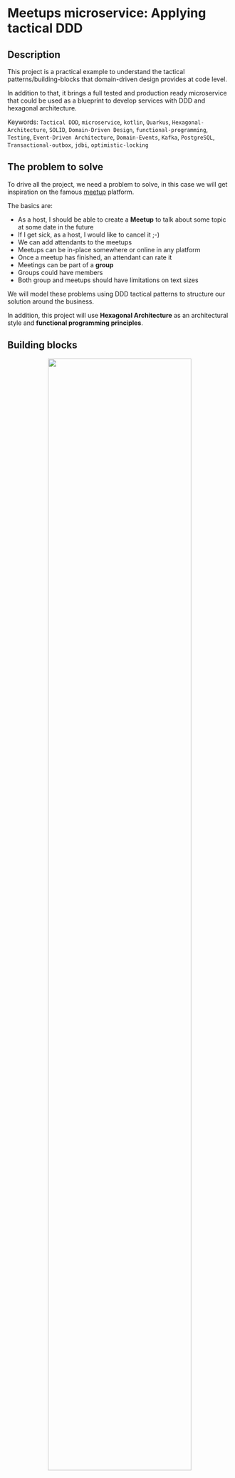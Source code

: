 # Meetups microservice: Applying tactical DDD 

## Description

This project is a practical example to understand the tactical patterns/building-blocks that domain-driven design provides 
at code level.

In addition to that, it brings a full tested and production ready microservice that could be used as a blueprint to develop
services with DDD and hexagonal architecture.

Keywords: `Tactical DDD`, `microservice`, `kotlin`, `Quarkus`, `Hexagonal-Architecture`, `SOLID`, `Domain-Driven Design`, `functional-programming`,
`Testing`, `Event-Driven Architecture`, `Domain-Events`, `Kafka`, `PostgreSQL`, `Transactional-outbox`, `jdbi`, `optimistic-locking`

## The problem to solve

To drive all the project, we need a problem to solve, in this case we will get inspiration on the famous [meetup](https://www.meetup.com/) platform.

The basics are:
- As a host, I should be able to create a **Meetup** to talk about some topic at some date in the future
- If I get sick, as a host, I would like to cancel it ;-)
- We can add attendants to the meetups
- Meetups can be in-place somewhere or online in any platform
- Once a meetup has finished, an attendant can rate it
- Meetings can be part of a **group**
- Groups could have members
- Both group and meetups should have limitations on text sizes

We will model these problems using DDD tactical patterns to structure our solution around the business.

In addition, this project will use **Hexagonal Architecture** as an architectural style and **functional programming principles**.

## Building blocks

<p align="center">
  <img width="80%" src="./img/tactical-ddd-patterns.png">
</p>

- [**Aggregates**](https://martinfowler.com/bliki/DDD_Aggregate.html) are a cluster of objects that acts as a single unit, each aggregate has: 
  - Root: single entity that follow some rules such as:
    - All business operations should go through it
    - As the name suggest, is in the root of the objects tree, therefore it should control the access to its child
    - Keeps everything inside in a consistent state ensuring the integrity of their invariants
    - Is the basic element of data storage, either you load or save it as a whole 
  - Boundary: that defines what is inside and:
    - Has a global identity, the root, and any entity inside has a local identity
    - Nothing outside the aggregate boundary can hold a reference to anything inside, except for the aggregate root
    - Objects inside the boundary could hold references to other aggregates, preferable weak references (ids)
    
- **Entities** are objects defined is defined by their identity, independently of the value of their properties. Usually,
    their state could change during their lifecycle. For example, a Person, it could be identified by their doc id, but they 
    will change during their life in many ways.
- [**Value Objects**](https://martinfowler.com/bliki/ValueObject.html) are immutable types and their equality is defined 
    by all their properties together. Examples of VO could be a Currency, Address or UserId.
    A subset of Values objects are called:
  - Tiny types: A very lightweight value object with only one value, wrapping a primitive type.
- A **Factory** encapsulates: 
  - Creation: the creation of an aggregate, ensuring the integrity of it.
  - Reconstitution: At some point, most of the objects got stored somewhere, factories should be the point to reassemble 
    it when the object is retrieved.
    
  _Note:_ A factory could be just a constructor, a function or a separate object when the creation is complex.
- **Commands** are requests for changes in an aggregate, they could be just methods in the root or objects themselves. 
- **Domain events** are triggered when an aggregate changes and is important from business perspective, they are the way to notify other aggregates or systems about changes.
- **Repositories** are abstractions that allow us to load and store our aggregates without knowing about datasource impl details under the hood.

**_Important:_** All these patterns talk business domain, they should be decoupled from the external world and shouldn't be polluted with 
infrastructure concerns such as persistence libraries, dtos from outside the domain, http concerns, messaging platforms and so on.

### The Meetup model

Usually microservices are around one aggregate, but in this case the MS is going to handle two, potentially the service 
could be split up if necessary: 

<p align="center">
  <img width="70%" src="./img/meetup.png">
</p>

<p align="center">
  <img width="70%" src="./img/group.png">
</p>

> Wait ... where are commands, domain events and repositories? Or even more, what about other external dependencies like 
> other services, queues, streams, logs or metrics? where are they fitting?

We have an amazing and clean domain, easy, right? But a real world application needs to be operative, it means that we 
would need to:

- Expose entry-points to communicate with our domain, such as http, streams or grpc
- Store our aggregates in a datastore
- Call other services that we can depend on
- Perform other side effects like write logs, send metrics or publish events

That's when **we need an architectural style** to support these different concerns in a structured way and decouple our 
domain operations, right? take a look on the next section.

## Hexagonal architecture

[Hexagonal architecture](https://github.com/albertllousas/implementing-hexagonal-architecture) is an architectural style that fits perfectly for domain isolation, hence, for DDD projects. 

Here an example of how a simple business use-case looks like:

<p align="center">
  <img width="100%" src="img/usecase.png">
</p>

Hexagonal introduces a chassis for our app, a way by which we can organise our code and do a proper separation of concerns.

### Package structure

- Application: Application Services (the use cases of our app)
- Domain: Domain model and ports.
- Infrastructure: Adapters, configuration and infrastructure code.

### Accessing to the meetups: Queries

If you take a look in the application service layer you will see that there are no use-cases to access to the aggregates.
This is done in purpose in order to:
- Empower async microservices approach.
- Separate writes (business operations on our aggregates) from reads (just projections/views of them).
- Don't pollute our aggregates with view information at persistence level such as foreign keys or extra info to be queried.

Our microservice is publishing events about all the lifecycle, if a **client** wants to get either a meetup or a group, they 
**would need to subscribe to the stream and replicate the information**.

Anyways, if for any reason you want to expose synchronous endpoints, there are several ways:
- [CQRS](https://martinfowler.com/bliki/CQRS.html) way: create a separate project or module, listen to the events and create proper read models to be queried (views) 
- Query handlers: Create query handlers, similar to use cases with a different meanings, just aggregate information and present views models
- Access repositories in the controllers: Access repositories right away, is a view a business concern?
- Just another use-case: treat queries/reads as another use-case more, keeping consistency in the project.

## Events

### Messaging patterns

In order to avoid [dual writes](https://thorben-janssen.com/dual-writes/) the project uses a couple of patterns:
- [transactional-outbox](https://microservices.io/patterns/data/transactional-outbox.html)
- [polling-publisher](https://microservices.io/patterns/data/polling-publisher.html)

### Domain events

A Domain-event is something that happened in the domain that is important to the business.

This service advocates for asynchronous communication instead of exposing endpoints to be consumed by clients. To do so
, since the service uses also domain-driven design tactical patterns, all use-cases are producing domain-events:
[Domain events](/src/main/kotlin/alo/meetups/domain/model/DomainEvents.kt)

### Integration events

An integration event is a committed event that ocurred in the past within a bounded context which may be interesting to other
domains, applications or third party services, so it is the sibling of a domain event but for the external world.

Why not to publish our domain events directly? We can not publish our domain events directly for several reasons:
- Back-ward compatibility: We should provide a way to maintain backward compatibility, if we were publishing our domain events we would couple them to the external contracts.
- Different schema for messages: In almost all the companies using event-driven these messages are defined in a different schema such as avro, protobuf or json schema.
- We don't want to publish all domain-events: Sometimes we don't want to publish to our consumers all our internal domain events.

Here the [contracts](/src/main/kotlin/alo/meetups/infrastructure/adapters/output/pubsub/IntegrationTeamEvents.kt)

## Error Handling

This project uses a mixed approach to handle errors:
- [Domain errors](src/main/kotlin/alo/meetups/domain/model/DomainErrors.kt): Domain errors are always returned for any meaningful error interesting for the consumer
that they can recover from. Domain errors are wrapped using **Either monads**.
- Exceptions: Let the application crash for uncontrolled errors such as framework exceptions, timeouts, sql exceptions or 
any infrastructure error that the consumer can not recover from and deal with them at the boundary of the app.

## Resources

- [Domain-Driven Design Distilled](https://www.oreilly.com/library/view/domain-driven-design-distilled/9780134434964/)
- [Domain Modeling Made Functional](https://pragprog.com/titles/swdddf/domain-modeling-made-functional/)
- [Vaughn Vernon about designing aggregates](https://www.dddcommunity.org/library/vernon_2011/)
- [Hexagonal Architecture](https://github.com/albertllousas/implementing-hexagonal-architecture)
- [Hexagonal Book, by Tom Hombergs](https://reflectoring.io/book/)
- [CQRS](https://martinfowler.com/bliki/CQRS.html)
- [Dependency Inversion](https://github.com/albertllousas/dependency-inversion-principle-explained)
- [A little architecture, Robert C. Martin, January 2016](https://blog.cleancoder.com/uncle-bob/2016/01/04/ALittleArchitecture.html)
